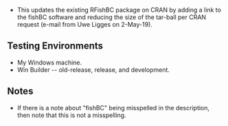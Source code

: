* This updates the existing RFishBC package on CRAN by adding a link to the fishBC software and reducing the size of the tar-ball per CRAN request (e-mail from Uwe Ligges on 2-May-19).

## Testing Environments
* My Windows machine.
* Win Builder -- old-release, release, and development.

## Notes
* If there is a note about "fishBC" being misspelled in the description, then note that this is not a misspelling.
